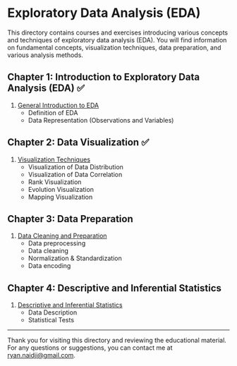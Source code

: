 # Exploratory Data Analysis (EDA)

This directory contains courses and exercises introducing various concepts and techniques of exploratory data analysis (EDA). You will find information on fundamental concepts, visualization techniques, data preparation, and various analysis methods.

## Chapter 1: Introduction to Exploratory Data Analysis (EDA) ✅

1. [General Introduction to EDA](./Chapter1_Introduction/01_Definition_of_EDA.md)
   - Definition of EDA
   - Data Representation (Observations and Variables)

## Chapter 2: Data Visualization ✅

1. [Visualization Techniques](./Chapter2_Data_Visualization/README.md)
   - Visualization of Data Distribution
   - Visualization of Data Correlation
   - Rank Visualization
   - Evolution Visualization
   - Mapping Visualization

## Chapter 3: Data Preparation

1. [Data Cleaning and Preparation](./Chapter3_Data_Preparation/01_Data_Cleaning_and_Preparation.ipynb)
   - Data preprocessing
   - Data cleaning
   - Normalization & Standardization
   - Data encoding

## Chapter 4: Descriptive and Inferential Statistics

1. [Descriptive and Inferential Statistics](./Chapter4_Statistics/01_Descriptive_and_Inferential_Statistics.md)
   - Data Description
   - Statistical Tests

---

Thank you for visiting this directory and reviewing the educational material. For any questions or suggestions, you can contact me at [ryan.naidji@gmail.com](mailto:ryan.naidji@gmail.com).

